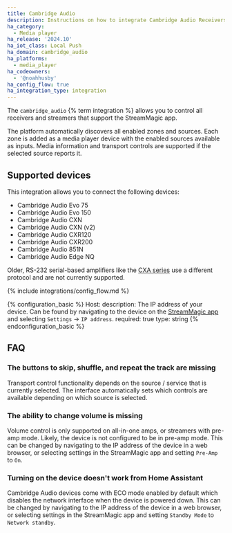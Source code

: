 ```yaml
---
title: Cambridge Audio
description: Instructions on how to integrate Cambridge Audio Receivers into Home Assistant.
ha_category:
  - Media player
ha_release: '2024.10'
ha_iot_class: Local Push
ha_domain: cambridge_audio
ha_platforms:
  - media_player
ha_codeowners:
  - '@noahhusby'
ha_config_flow: true
ha_integration_type: integration
---
```


The `cambridge_audio` {% term integration %} allows you to control all receivers and streamers that support the StreamMagic app.

The platform automatically discovers all enabled zones and sources. Each zone is added as a media player device with the enabled sources available as inputs. Media information and transport controls are supported if the selected source reports it.

## Supported devices

This integration allows you to connect the following devices:

- Cambridge Audio Evo 75
- Cambridge Audio Evo 150
- Cambridge Audio CXN
- Cambridge Audio CXN (v2)
- Cambridge Audio CXR120
- Cambridge Audio CXR200
- Cambridge Audio 851N
- Cambridge Audio Edge NQ

Older, RS-232 serial-based amplifiers like the [CXA series](https://www.cambridgeaudio.com/usa/en/products/hi-fi/cx-series-2/cxa81)
use a different protocol and are not currently supported.

{% include integrations/config_flow.md %}

{% configuration_basic %}
Host:
    description: The IP address of your device. Can be found by navigating to the device on the [StreamMagic app](https://www.cambridgeaudio.com/usa/en/products/streammagic) and selecting `Settings` → `IP address`.
    required: true
    type: string
{% endconfiguration_basic %}

## FAQ

### The buttons to skip, shuffle, and repeat the track are missing

Transport control functionality depends on the source / service that is currently selected. 
The interface automatically sets which controls are available depending on which source is selected.

### The ability to change volume is missing

Volume control is only supported on all-in-one amps, or streamers with pre-amp mode. 
Likely, the device is not configured to be in pre-amp mode. 
This can be changed by navigating to the IP address of the device in a web browser, 
or selecting settings in the StreamMagic app and setting `Pre-Amp` to `On`.

### Turning on the device doesn't work from Home Assistant

Cambridge Audio devices come with ECO mode enabled by default which disables the network interface when
the device is powered down. This can be changed by navigating to the IP address of the device in a web browser,
or selecting settings in the StreamMagic app and setting `Standby Mode` to `Network standby`.
